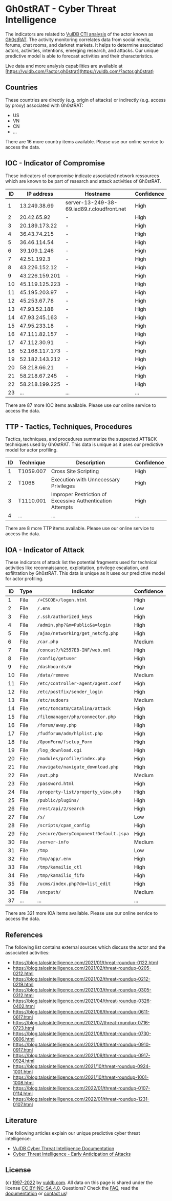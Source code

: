 # Gh0stRAT - Cyber Threat Intelligence

The indicators are related to [VulDB CTI analysis](https://vuldb.com/?kb.cti) of the actor known as [Gh0stRAT](https://vuldb.com/?actor.gh0strat). The activity monitoring correlates data from social media, forums, chat rooms, and darknet markets. It helps to determine associated actors, activities, intentions, emerging research, and attacks. Our unique predictive model is able to forecast activities and their characteristics.

Live data and more analysis capabilities are available at [https://vuldb.com/?actor.gh0strat](https://vuldb.com/?actor.gh0strat)

## Countries

These countries are directly (e.g. origin of attacks) or indirectly (e.g. access by proxy) associated with Gh0stRAT:

* US
* VN
* CN
* ...

There are 16 more country items available. Please use our online service to access the data.

## IOC - Indicator of Compromise

These indicators of compromise indicate associated network ressources which are known to be part of research and attack activities of Gh0stRAT.

ID | IP address | Hostname | Confidence
-- | ---------- | -------- | ----------
1 | 13.249.38.69 | server-13-249-38-69.iad89.r.cloudfront.net | High
2 | 20.42.65.92 | - | High
3 | 20.189.173.22 | - | High
4 | 36.43.74.215 | - | High
5 | 36.46.114.54 | - | High
6 | 39.109.1.246 | - | High
7 | 42.51.192.3 | - | High
8 | 43.226.152.12 | - | High
9 | 43.226.159.201 | - | High
10 | 45.119.125.223 | - | High
11 | 45.195.203.97 | - | High
12 | 45.253.67.78 | - | High
13 | 47.93.52.188 | - | High
14 | 47.93.245.163 | - | High
15 | 47.95.233.18 | - | High
16 | 47.111.82.157 | - | High
17 | 47.112.30.91 | - | High
18 | 52.168.117.173 | - | High
19 | 52.182.143.212 | - | High
20 | 58.218.66.21 | - | High
21 | 58.218.67.245 | - | High
22 | 58.218.199.225 | - | High
23 | ... | ... | ...

There are 87 more IOC items available. Please use our online service to access the data.

## TTP - Tactics, Techniques, Procedures

Tactics, techniques, and procedures summarize the suspected ATT&CK techniques used by Gh0stRAT. This data is unique as it uses our predictive model for actor profiling.

ID | Technique | Description | Confidence
-- | --------- | ----------- | ----------
1 | T1059.007 | Cross Site Scripting | High
2 | T1068 | Execution with Unnecessary Privileges | High
3 | T1110.001 | Improper Restriction of Excessive Authentication Attempts | High
4 | ... | ... | ...

There are 8 more TTP items available. Please use our online service to access the data.

## IOA - Indicator of Attack

These indicators of attack list the potential fragments used for technical activities like reconnaissance, exploitation, privilege escalation, and exfiltration by Gh0stRAT. This data is unique as it uses our predictive model for actor profiling.

ID | Type | Indicator | Confidence
-- | ---- | --------- | ----------
1 | File | `/+CSCOE+/logon.html` | High
2 | File | `/.env` | Low
3 | File | `/.ssh/authorized_keys` | High
4 | File | `/admin.php?&m=Public&a=login` | High
5 | File | `/ajax/networking/get_netcfg.php` | High
6 | File | `/car.php` | Medium
7 | File | `/concat?/%2557EB-INF/web.xml` | High
8 | File | `/config/getuser` | High
9 | File | `/dashboards/#` | High
10 | File | `/data/remove` | Medium
11 | File | `/etc/controller-agent/agent.conf` | High
12 | File | `/etc/postfix/sender_login` | High
13 | File | `/etc/sudoers` | Medium
14 | File | `/etc/tomcat8/Catalina/attack` | High
15 | File | `/filemanager/php/connector.php` | High
16 | File | `/forum/away.php` | High
17 | File | `/fudforum/adm/hlplist.php` | High
18 | File | `/GponForm/fsetup_Form` | High
19 | File | `/log_download.cgi` | High
20 | File | `/modules/profile/index.php` | High
21 | File | `/navigate/navigate_download.php` | High
22 | File | `/out.php` | Medium
23 | File | `/password.html` | High
24 | File | `/property-list/property_view.php` | High
25 | File | `/public/plugins/` | High
26 | File | `/rest/api/2/search` | High
27 | File | `/s/` | Low
28 | File | `/scripts/cpan_config` | High
29 | File | `/secure/QueryComponent!Default.jspa` | High
30 | File | `/server-info` | Medium
31 | File | `/tmp` | Low
32 | File | `/tmp/app/.env` | High
33 | File | `/tmp/kamailio_ctl` | High
34 | File | `/tmp/kamailio_fifo` | High
35 | File | `/ucms/index.php?do=list_edit` | High
36 | File | `/uncpath/` | Medium
37 | ... | ... | ...

There are 321 more IOA items available. Please use our online service to access the data.

## References

The following list contains external sources which discuss the actor and the associated activities:

* https://blog.talosintelligence.com/2021/01/threat-roundup-0122.html
* https://blog.talosintelligence.com/2021/02/threat-roundup-0205-0212.html
* https://blog.talosintelligence.com/2021/02/threat-roundup-0212-0219.html
* https://blog.talosintelligence.com/2021/03/threat-roundup-0305-0312.html
* https://blog.talosintelligence.com/2021/04/threat-roundup-0326-0402.html
* https://blog.talosintelligence.com/2021/06/threat-roundup-0611-0617.html
* https://blog.talosintelligence.com/2021/07/threat-roundup-0716-0723.html
* https://blog.talosintelligence.com/2021/08/threat-roundup-0730-0806.html
* https://blog.talosintelligence.com/2021/09/threat-roundup-0910-0917.html
* https://blog.talosintelligence.com/2021/09/threat-roundup-0917-0924.html
* https://blog.talosintelligence.com/2021/10/threat-roundup-0924-1001.html
* https://blog.talosintelligence.com/2021/10/threat-roundup-1001-1008.html
* https://blog.talosintelligence.com/2022/01/threat-roundup-0107-0114.html
* https://blog.talosintelligence.com/2022/01/threat-roundup-1231-0107.html

## Literature

The following articles explain our unique predictive cyber threat intelligence:

* [VulDB Cyber Threat Intelligence Documentation](https://vuldb.com/?kb.cti)
* [Cyber Threat Intelligence - Early Anticipation of Attacks](https://www.scip.ch/en/?labs.20201022)

## License

(c) [1997-2022](https://vuldb.com/?kb.changelog) by [vuldb.com](https://vuldb.com/?kb.about). All data on this page is shared under the license [CC BY-NC-SA 4.0](https://creativecommons.org/licenses/by-nc-sa/4.0/). Questions? Check the [FAQ](https://vuldb.com/?kb.faq), read the [documentation](https://vuldb.com/?kb) or [contact us](https://vuldb.com/?contact)!
